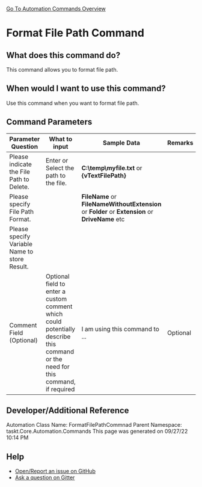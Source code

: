 <!--TITLE: Format File Path Command -->
<!-- SUBTITLE: a command in the File Operation Commands group. -->
[Go To Automation Commands Overview](/automation-commands.md)


# Format File Path Command


## What does this command do?
This command allows you to format file path.


## When would I want to use this command?
Use this command when you want to format file path.


## Command Parameters
| Parameter Question   	| What to input  	|  Sample Data 	| Remarks  	|
| ---                    | ---               | ---           | ---       |
|Please indicate the File Path to Delete.|Enter or Select the path to the file.|**C:\temp\myfile.txt** or **{vTextFilePath}**||
|Please specify File Path Format.||**FileName** or **FileNameWithoutExtension** or **Folder** or **Extension** or **DriveName** etc||
|Please specify Variable Name to store Result.||||
|Comment Field (Optional)|Optional field to enter a custom comment which could potentially describe this command or the need for this command, if required|I am using this command to ...|Optional|










## Developer/Additional Reference
Automation Class Name: FormatFilePathCommnad
Parent Namespace: taskt.Core.Automation.Commands
This page was generated on 09/27/22 10:14 PM


## Help
- [Open/Report an issue on GitHub](https://github.com/rcktrncn/taskt/issues/new)
- [Ask a question on Gitter](https://gitter.im/taskt-rpa/Lobby)
